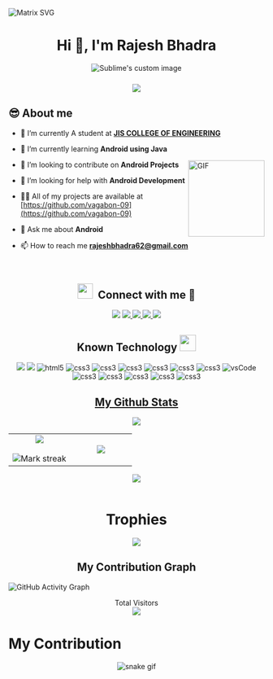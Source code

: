  ![Matrix SVG](https://raw.githubusercontent.com/rodrigograca31/rodrigograca31/master/matrix.svg)
<h1 align="center">Hi 👋, I'm Rajesh Bhadra</h1>
<p align="center">
  <img src="https://user-images.githubusercontent.com/89797141/190187596-e815232a-a86f-4332-83ce-0e3280409bfb.png" alt="Sublime's custom image"/>
</p>

  <h3 align="center" href="https://github.com/DenverCoder1/readme-typing-svg"><img align ="center" src="https://readme-typing-svg.herokuapp.com?&font=IBM+Plex+Sans&color=F0F6FC&size=20&lines=Welcome+to+my+GitHub+Profile!;I'm+A+passionate+Android+developer;I,m+from+India;I'm+enjoying+my+journey;Learning+new+things;Thanks+for+visiting;" /></h3>


## 😎 About me

- 🔭 I’m currently A student at [**JIS COLLEGE OF ENGINEERING**](https://www.jiscollege.ac.in/)

- 🌱 I’m currently learning **Android using Java**

<img align="right" height="150rem" alt="GIF" src="https://user-images.githubusercontent.com/89797141/190404889-560a4b36-670d-4569-8b90-a1484785ff97.gif" />

- 👯 I’m looking to contribute on **Android Projects**

- 🤝 I’m looking for help with **Android Development**

- 👨‍💻 All of my projects are available at [https://github.com/vagabon-09](https://github.com/vagabon-09)

- 💬 Ask me about **Android**

- 📫 How to reach me **rajeshbhadra62@gmail.com**



<br/>
<h2 align="center" > <img src="https://media.giphy.com/media/iY8CRBdQXODJSCERIr/giphy.gif" width="30" height="30" style="margin-right: 10px;">Connect with me 🤝 </h2>
<div align = "center">
<a target="_blank" href="https://www.linkedin.com/in/rajesh-bhadra-40a282202/"><img src="https://img.shields.io/badge/-LinkedIn-0077B5?style=for-the-badge&logo=Linkedin&logoColor=white"></img></a>
<a target="_blank" href="https://twitter.com/vagabon_09"><img src="https://img.shields.io/badge/-Twitter-1DA1F2?style=for-the-badge&logo=Twitter&logoColor=white">
<a target="_blank" href="https://www.facebook.com/rajesh.bhabra.9/"><img src="https://img.shields.io/badge/-Facebook-3b5998?style=for-the-badge&logo=Facebook&logoColor=white">
  <a target="_blank" href="https://www.instagram.com/vagabon_09/"><img src="https://img.shields.io/badge/-Instagram-fb3958?style=for-the-badge&logo=Instagram&logoColor=white">
    <a target="_blank" href="https://www.hackerrank.com/rajeshbhadra62"><img src="https://img.shields.io/badge/-HackerRank-093611?style=for-the-badge&logo=HackerRank&logoColor=white">

</div>

<h2 align = "center" > <a> Known Technology </a> <img src = "https://media2.giphy.com/media/QssGEmpkyEOhBCb7e1/giphy.gif?cid=ecf05e47a0n3gi1bfqntqmob8g9aid1oyj2wr3ds3mg700bl&rid=giphy.gif" width = 32px> </h2> 

<div align="center">

<img src="https://img.shields.io/badge/-Java-FFFF00?style=for-the-badge&logo=java&logoColor=white">
<img src="https://img.shields.io/badge/-C-0000FF?style=for-the-badge&logo=C&logoColor=white">
<img src="https://img.shields.io/badge/html-E34F26.svg?style=for-the-badge&logo=html5&logoColor=white" alt="html5"/> 
<img src="https://img.shields.io/badge/css-1572B6.svg?style=for-the-badge&logo=css3&logoColor=white"alt="css3"/>
<img src="https://img.shields.io/badge/php-7377ad.svg?style=for-the-badge&logo=php&logoColor=white"alt="css3"/>
<img src="https://img.shields.io/badge/xml-ee7801.svg?style=for-the-badge&logo=ExtensibleMarkupLanguage&logoColor=white"alt="css3"/>
<img src="https://img.shields.io/badge/github-000000.svg?style=for-the-badge&logo=github&logoColor=white"alt="css3"/>
<img src="https://img.shields.io/badge/androidstudio-00de7a.svg?style=for-the-badge&logo=androidstudio&logoColor=white"alt="css3"/>
<img src="https://img.shields.io/badge/intellijidea-000000.svg?style=for-the-badge&logo=intellijidea&logoColor=white"alt="css3"/>



<img src="https://img.shields.io/badge/vscode-007ACC.svg?style=for-the-badge&logo=visualstudiocode&logoColor=white" alt="vsCode"/> 
<img src="https://img.shields.io/badge/firebase-e97b0c.svg?style=for-the-badge&logo=firebase&logoColor=white"alt="css3"/>  
<img src="https://img.shields.io/badge/roomdatabase-0c0f36.svg?style=for-the-badge&logo=roomdatabase&logoColor=white"alt="css3"/>
 <img src="https://img.shields.io/badge/mysqli-00718b.svg?style=for-the-badge&logo=mysqlimprove&logoColor=white"alt="css3"/>
 <img src="https://img.shields.io/badge/sqlite-003a55.svg?style=for-the-badge&logo=sqlite&logoColor=white"alt="css3"/>
  <img src="https://img.shields.io/badge/figma-f73737.svg?style=for-the-badge&logo=figma&logoColor=white"alt="css3"/>
  
</div>


<h2 align="center"><u>My Github Stats</u></h2>



<p  align="center">
<img src="https://user-images.githubusercontent.com/73097560/115834477-dbab4500-a447-11eb-908a-139a6edaec5c.gif"> 
                  
  <br>

  
  
  
<table border="0" align="center">
<tr border="0">
<td width="50%" align="center">
  
  <img  align="center"  src="https://github-readme-stats.vercel.app/api?username=vagabon-09&count_private=true&show_icons=trueline_height=21&theme=github_dark" />
  <br></br>
  <img  alt="Mark streak" src="https://github-readme-streak-stats.herokuapp.com/?user=vagabon-09&theme=holi-theme" />


  
</td>

<td width="50%" align="center">

  <img  align="center"  src="https://github-readme-stats.vercel.app/api/top-langs/?username=vagabon-09&layout=compact&theme=github_dark&langs_count=10&exclude_repo=kasweb"/>
  
  </td>
</tr>
</table>

<p  align="center">
<img src="https://user-images.githubusercontent.com/73097560/115834477-dbab4500-a447-11eb-908a-139a6edaec5c.gif"> 
                  
  <br>
<br>



<h1 align ="center"> Trophies </h1>


<p align = "center">
<img align = "center" src="https://github-profile-trophy.vercel.app/?username=vagabon-09&theme=onestar">
  </p>
</p>  
                                                                                    


<h2 align = "center" > My Contribution Graph </h2>

<div align="centre">
                   
![GitHub Activity Graph](https://activity-graph.herokuapp.com/graph?username=vagabon-09&bg_color=000000&color=4fff67&line=4fff67&point=ffffff&area=true&hide_border=true)  </div>

<p align="center"> 
 Total Visitors <br>
  <img src="https://profile-counter.glitch.me/vagabon-09/count.svg" />
</p>

# My Contribution
<div align = "center">

![snake gif](https://github.com/vagabon-09/vagabon-09/blob/output/github-contribution-grid-snake.svg)

</div>
